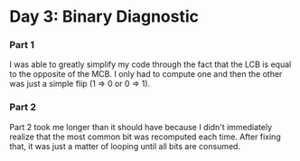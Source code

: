 # Day 3: Binary Diagnostic

### Part 1
I was able to greatly simplify my code through the fact that the LCB is equal to the opposite of the MCB. I only had to compute one and then the other was just a simple flip (1 => 0 or 0 => 1).

### Part 2
Part 2 took me longer than it should have because I didn't immediately realize that the most common bit was recomputed each time. After fixing that, it was just a matter of looping until all bits are consumed.